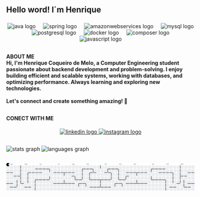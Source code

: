 <h2 align="left">Hello word! I´m Henrique</h2>

###

<div align="center">
  <img src="https://cdn.jsdelivr.net/gh/devicons/devicon/icons/java/java-original.svg" height="30" alt="java logo"  />
  <img width="12" />
  <img src="https://cdn.jsdelivr.net/gh/devicons/devicon/icons/spring/spring-original.svg" height="30" alt="spring logo"  />
  <img width="12" />
  <img src="https://cdn.jsdelivr.net/gh/devicons/devicon/icons/amazonwebservices/amazonwebservices-plain-wordmark.svg" height="30" alt="amazonwebservices logo"  />
  <img width="12" />
  <img src="https://cdn.jsdelivr.net/gh/devicons/devicon/icons/mysql/mysql-original.svg" height="30" alt="mysql logo"  />
  <img width="12" />
  <img src="https://cdn.jsdelivr.net/gh/devicons/devicon/icons/postgresql/postgresql-original.svg" height="30" alt="postgresql logo"  />
  <img width="12" />
  <img src="https://cdn.jsdelivr.net/gh/devicons/devicon/icons/docker/docker-original-wordmark.svg" height="30" alt="docker logo"  />
  <img width="12" />
  <img src="https://cdn.jsdelivr.net/gh/devicons/devicon/icons/composer/composer-original.svg" height="30" alt="composer logo"  />
  <img width="12" />
  <img src="https://cdn.simpleicons.org/javascript/F7DF1E" height="30" alt="javascript logo"  />
</div>

###
<h2 align="left"></h2>
<h4 align="left">ABOUT ME <br>Hi, I'm Henrique Coqueiro de Melo, a Computer Engineering student passionate about backend development and problem-solving. I enjoy building efficient and scalable systems, working with databases, and optimizing performance. Always learning and exploring new technologies.<br><br>Let's connect and create something amazing! 🚀</h4>

<h2 align="left"></h2>
<h4 align="left">CONECT WITH ME</h4>


<div align="center">
  <a href="https://www.linkedin.com/in/henrique-coqueiro-319094247/" target="_blank">
    <img src="https://raw.githubusercontent.com/maurodesouza/profile-readme-generator/master/src/assets/icons/social/linkedin/default.svg" width="52" height="40" alt="linkedin logo"  />
  </a>
  <a href="https://www.instagram.com/hnriqc/" target="_blank">
    <img src="https://raw.githubusercontent.com/maurodesouza/profile-readme-generator/master/src/assets/icons/social/instagram/default.svg" width="52" height="40" alt="instagram logo"  />
  </a>
</div>
<h2 align="left"></h2>

<div align="left">
  <img src="https://github-readme-stats.vercel.app/api?username=HenriqueCoqueiro&hide_title=false&hide_rank=false&show_icons=true&include_all_commits=true&count_private=true&disable_animations=false&theme=dracula&locale=en&hide_border=false" height="150" alt="stats graph"  />
  <img src="https://github-readme-stats.vercel.app/api/top-langs?username=HenriqueCoqueiro&locale=en&hide_title=false&layout=compact&card_width=320&langs_count=5&theme=dracula&hide_border=false" height="150" alt="languages graph"  />
</div>
<h2 align="left"></h2>

<picture>
  <source media="(prefers-color-scheme: dark)" srcset="https://raw.githubusercontent.com/HenriqueCoqueiro/HenriqueCoqueiro/output/pacman-contribution-graph-dark.svg">
  <source media="(prefers-color-scheme: light)" srcset="https://raw.githubusercontent.com/HenriqueCoqueiro/HenriqueCoqueiro/output/pacman-contribution-graph.svg">
  <img alt="pacman contribution graph" src="https://raw.githubusercontent.com/HenriqueCoqueiro/HenriqueCoqueiro/output/pacman-contribution-graph.svg">
</picture>

###
